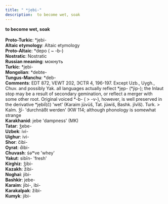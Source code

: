 ```yaml
---
title: " *jẹbi-"
description:  to become wet, soak
---
```

<p data-pagefind-weight="0.5">
<strong> to become wet, soak</strong><br><br>
<strong>Proto-Turkic</strong>:  *jẹbi-<br>
<strong>Altaic etymology</strong>:  Altaic etymology<br>
<strong> Proto-Altaic</strong>:  *depo ( ~ -b-)<br>
<strong>Nostratic</strong>:  Nostratic<br>
<strong>Russian meaning</strong>:  мокнуть<br>
<strong>Turkic</strong>:  *jẹbi-<br>
<strong>Mongolian</strong>:  *debte-<br>
<strong>Tungus-Manchu</strong>:  *deb-<br>
<strong>Comments</strong>:  EDT 872, VEWT 202, ЭСТЯ 4, 196-197. Except Uzb., Uygh., Chuv. and possibly Yak. all languages actually reflect *jẹp- (*jip-); the Inlaut stop may be a result of secondary gemination, or reflect a merger with some other root. Original voiced *-b- ( > -v-), however, is well preserved in the derivative *jẹbiĺ(č) 'wet' (Karaim jüvüš, Tat. jüwiš, Bashk. jĭvĭš). Turk. > Kalm. ǯī- 'durchnäßt werden' (KW 114; although phonology is somewhat strange<br>
<strong>Karakhanid</strong>:  jebe 'dampness' (MK)<br>
<strong>Tatar</strong>:  ǯebe-<br>
<strong>Uzbek</strong>:  ivi-<br>
<strong>Uighur</strong>:  ivi-<br>
<strong>Shor</strong>:  čibi-<br>
<strong>Oyrat</strong>:  d́ibi-<br>
<strong>Chuvash</strong>:  śǝʷve 'whey'<br>
<strong>Yakut</strong>:  sibīn- 'fresh'<br>
<strong>Kirghiz</strong>:  ǯibi-<br>
<strong>Kazakh</strong>:  žibi-<br>
<strong>Noghai</strong>:  jibi-<br>
<strong>Bashkir</strong>:  jebe-<br>
<strong>Karaim</strong>:  jibi-, ibi-<br>
<strong>Karakalpak</strong>:  žibi-<br>
<strong>Kumyk</strong>:  jibi-<br>

</p>
